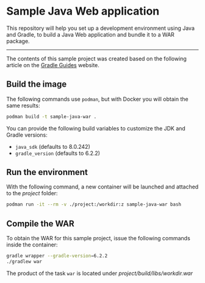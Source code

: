 # Sample Java Web application

This repository will help you set up a development environment using Java and 
Gradle, to build a Java Web application and bundle it to a WAR package.

---

The contents of this sample project was created based on the following article 
on the [Gradle Guides](https://guides.gradle.org/building-java-web-applications/) website.

## Build the image

The following commands use `podman`, but with Docker you will obtain the same 
results:

```bash
podman build -t sample-java-war .
```

You can provide the following build variables to customize the JDK and Gradle 
versions:

- `java_sdk` (defaults to 8.0.242)
- `gradle_version` (defaults to 6.2.2)

## Run the environment

With the following command, a new container will be launched and attached to the 
*project* folder:

```bash
podman run -it --rm -v ./project:/workdir:z sample-java-war bash
```

## Compile the WAR

To obtain the WAR for this sample project, issue the following commands inside 
the container:

```bash
gradle wrapper --gradle-version=6.2.2
./gradlew war
```

The product of the task `war` is located under *project/build/libs/workdir.war*

